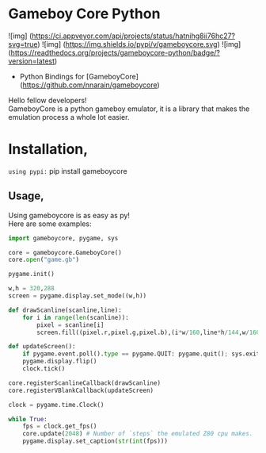 Gameboy Core Python
===================

![img] (https://ci.appveyor.com/api/projects/status/hatnihg8ii76hc27?svg=true)
![img] (https://img.shields.io/pypi/v/gameboycore.svg)
![img] (https://readthedocs.org/projects/gameboycore-python/badge/?version=latest)

* Python Bindings for [GameboyCore] (https://github.com/nnarain/gameboycore)  

Hello fellow developers!  
GameboyCore is a python gameboy emulator, it is a library that makes the emulation process a whole lot easier.



# Installation,

`using pypi:`
    pip install gameboycore

Usage,
------

Using gameboycore is as easy as py!  
Here are some examples:

```python
import gameboycore, pygame, sys

core = gameboycore.GameboyCore()
core.open("game.gb")

pygame.init()

w,h = 320,288
screen = pygame.display.set_mode((w,h))

def drawScanline(scanline,line):
    for i in range(len(scanline)):
        pixel = scanline[i]
        screen.fill((pixel.r,pixel.g,pixel.b),(i*w/160,line*h/144,w/160,h/144))

def updateScreen():
    if pygame.event.poll().type == pygame.QUIT: pygame.quit(); sys.exit()
    pygame.display.flip()
    clock.tick()

core.registerScanlineCallback(drawScanline)
core.registerVBlankCallback(updateScreen)

clock = pygame.time.Clock()

while True:
    fps = clock.get_fps()
    core.update(2048) # Number of `steps` the emulated Z80 cpu makes.
    pygame.display.set_caption(str(int(fps)))
```
